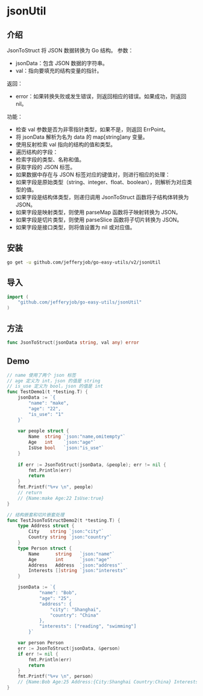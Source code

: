 # jsonUtil

## 介绍

JsonToStruct 将 JSON 数据转换为 Go 结构。
参数：
- jsonData：包含 JSON 数据的字符串。
- val：指向要填充的结构变量的指针。

返回：
- error：如果转换失败或发生错误，则返回相应的错误。如果成功，则返回 nil。

功能：
- 检查 val 参数是否为非零指针类型，如果不是，则返回 ErrPoint。
- 将 jsonData 解析为名为 data 的 map[string]any 变量。
- 使用反射检索 val 指向的结构的值和类型。
- 遍历结构的字段：
- 检索字段的类型、名称和值。
- 获取字段的 JSON 标签。
- 如果数据中存在与 JSON 标签对应的键值对，则进行相应的处理：
- 如果字段是原始类型（string、integer、float、boolean），则解析为对应类型的值。
- 如果字段是结构体类型，则递归调用 JsonToStruct 函数将子结构体转换为 JSON。
- 如果字段是映射类型，则使用 parseMap 函数将子映射转换为 JSON。
- 如果字段是切片类型，则使用 parseSlice 函数将子切片转换为 JSON。
- 如果字段是接口类型，则将值设置为 nil 或对应值。

## 安装

```bash
go get -u github.com/jefferyjob/go-easy-utils/v2/jsonUtil
```

## 导入

```go
import (
	"github.com/jefferyjob/go-easy-utils/jsonUtil"
)
```

## 方法

```go
func JsonToStruct(jsonData string, val any) error
```

## Demo

```go
// name 使用了两个 json 标签
// age 定义为 int，json 的值是 string
// is_use 定义为 bool，json 的值是 int
func TestDemo1(t *testing.T) {
    jsonData := `{
        "name": "make",
        "age": "22",
        "is_use": "1"
    }`
    
    var people struct {
        Name  string `json:"name,omitempty"`
        Age   int    `json:"age"`
        IsUse bool   `json:"is_use"`
    }
    
    if err := JsonToStruct(jsonData, &people); err != nil {
        fmt.Println(err)
        return
    }
    fmt.Printf("%+v \n", people)
    // return
    // {Name:make Age:22 IsUse:true}
}
```

```go
// 结构嵌套和切片嵌套处理
func TestJsonToStructDemo2(t *testing.T) {
	type Address struct {
		City    string `json:"city"`
		Country string `json:"country"`
	}
	type Person struct {
		Name      string   `json:"name"`
		Age       int      `json:"age"`
		Address   Address  `json:"address"`
		Interests []string `json:"interests"`
	}

	jsonData := `{
            "name": "Bob",
            "age": "25",
            "address": {
                "city": "Shanghai",
                "country": "China"
            },
            "interests": ["reading", "swimming"]
        }`

	var person Person
	err := JsonToStruct(jsonData, &person)
	if err != nil {
		fmt.Println(err)
		return
	}
	fmt.Printf("%+v \n", person)
	// {Name:Bob Age:25 Address:{City:Shanghai Country:China} Interests:[reading swimming]}
}
```
